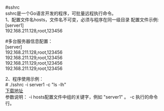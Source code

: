 #sshrc\
sshrc是一个Go语言开发的程序，可批量远程执行命令。\
1、配置文件名hosts，文件名不可变，必须与程序在同一级目录 配置文件示例:\
   [server1] \
   192.168.211.128,root,123456

   #多台服务器信息配置： \
    [server] \
    192.168.211.128,root,123456 \
    192.168.211.129,root,123456 \
    192.168.211.129,root,123456 \
    192.168.211.129,root,123456

2、程序使用示例：\
     # ./sshrc -i server1 -c "ls -lh" \
    [下载地址](https://github.com/laoshangcai/sshrc/releases/download/v1.0.0/sshrc) \
     参数说明： 
     -i  hosts配置文件中组的关键字，例如 "server1" 。
     -c  执行的命令行。
